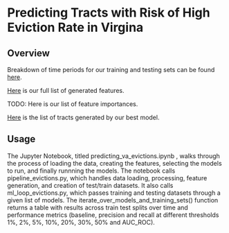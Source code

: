 # Predicting Tracts with Risk of High Eviction Rate in Virgina

## Overview
Breakdown of time periods for our training and testing sets can be found [here](./time_splits.csv). 

[Here](./features.txt) is our full list of generated features. 

TODO: Here is our list of feature importances. 

[Here](./predicted_tracts.csv) is the list of tracts generated by our best model. 


## Usage
The Jupyter Notebook, titled predicting_va_evictions.ipynb , walks through the process of loading the data, creating the features, selecting the models to run, and finally runnning the models. The notebook calls pipeline_evictions.py, which handles data loading, processing, feature generation, and creation of test/train datasets. It also calls ml_loop_evictions.py, which passes training and testing datasets through a given list of models. The iterate_over_models_and_training_sets() function returns a table with results across train test splits over time and performance metrics (baseline, precision and recall at different thresholds 1%, 2%, 5%, 10%, 20%, 30%, 50% and AUC_ROC).
